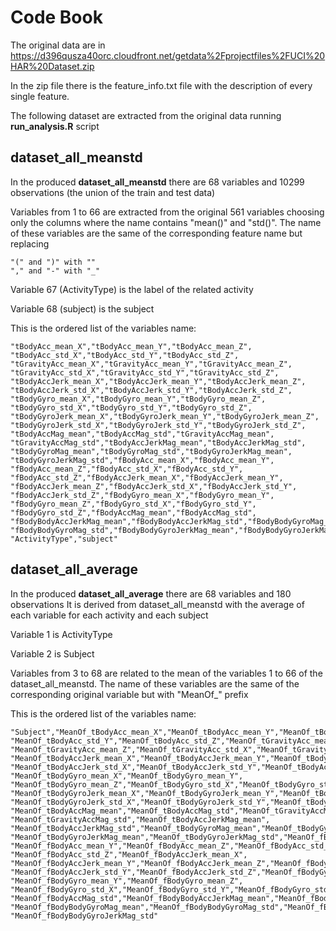 Code Book 
========================================================

The original data are in https://d396qusza40orc.cloudfront.net/getdata%2Fprojectfiles%2FUCI%20HAR%20Dataset.zip 

In the zip file there is the feature_info.txt file with the description of every single feature.

The following dataset are extracted from the original data running **run_analysis.R** script

dataset_all_meanstd
--------------------
In the produced **dataset_all_meanstd** there are 68 variables and 10299 observations (the union of the train and test data)

Variables from 1 to 66 are extracted from the original 561 variables choosing only the columns where the name contains "mean()" and "std()". The name of these variables are the same of the corresponding feature name but replacing 
```{r}
"(" and ")" with ""  
"," and "-" with "_"
```

Variable 67 (ActivityType) is the label of the related activity

Variable 68 (subject) is the subject

This is the ordered list of the variables name:
```{r}
"tBodyAcc_mean_X","tBodyAcc_mean_Y","tBodyAcc_mean_Z",
"tBodyAcc_std_X","tBodyAcc_std_Y","tBodyAcc_std_Z",
"tGravityAcc_mean_X","tGravityAcc_mean_Y","tGravityAcc_mean_Z",
"tGravityAcc_std_X","tGravityAcc_std_Y","tGravityAcc_std_Z",
"tBodyAccJerk_mean_X","tBodyAccJerk_mean_Y","tBodyAccJerk_mean_Z",
"tBodyAccJerk_std_X","tBodyAccJerk_std_Y","tBodyAccJerk_std_Z",
"tBodyGyro_mean_X","tBodyGyro_mean_Y","tBodyGyro_mean_Z",
"tBodyGyro_std_X","tBodyGyro_std_Y","tBodyGyro_std_Z",
"tBodyGyroJerk_mean_X","tBodyGyroJerk_mean_Y","tBodyGyroJerk_mean_Z",
"tBodyGyroJerk_std_X","tBodyGyroJerk_std_Y","tBodyGyroJerk_std_Z",
"tBodyAccMag_mean","tBodyAccMag_std","tGravityAccMag_mean",
"tGravityAccMag_std","tBodyAccJerkMag_mean","tBodyAccJerkMag_std",
"tBodyGyroMag_mean","tBodyGyroMag_std","tBodyGyroJerkMag_mean",
"tBodyGyroJerkMag_std","fBodyAcc_mean_X","fBodyAcc_mean_Y",
"fBodyAcc_mean_Z","fBodyAcc_std_X","fBodyAcc_std_Y",
"fBodyAcc_std_Z","fBodyAccJerk_mean_X","fBodyAccJerk_mean_Y",
"fBodyAccJerk_mean_Z","fBodyAccJerk_std_X","fBodyAccJerk_std_Y",
"fBodyAccJerk_std_Z","fBodyGyro_mean_X","fBodyGyro_mean_Y",
"fBodyGyro_mean_Z","fBodyGyro_std_X","fBodyGyro_std_Y",
"fBodyGyro_std_Z","fBodyAccMag_mean","fBodyAccMag_std",
"fBodyBodyAccJerkMag_mean","fBodyBodyAccJerkMag_std","fBodyBodyGyroMag_mean",
"fBodyBodyGyroMag_std","fBodyBodyGyroJerkMag_mean","fBodyBodyGyroJerkMag_std",
"ActivityType","subject"
```

dataset_all_average
--------------------
In the produced **dataset_all_average** there are 68 variables and 180 observations
It is derived from dataset_all_meanstd with the average of each variable for each activity and each subject

Variable 1 is ActivityType 

Variable 2 is Subject 

Variables from 3 to 68 are related to the mean of the variables 1 to 66 of the dataset_all_meanstd. The name of these variables are the same of the corresponding original variable but with "MeanOf_" prefix 

This is the ordered list of the variables name:
```{r}
"Subject","MeanOf_tBodyAcc_mean_X","MeanOf_tBodyAcc_mean_Y","MeanOf_tBodyAcc_mean_Z","MeanOf_tBodyAcc_std_X",
"MeanOf_tBodyAcc_std_Y","MeanOf_tBodyAcc_std_Z","MeanOf_tGravityAcc_mean_X","MeanOf_tGravityAcc_mean_Y",
"MeanOf_tGravityAcc_mean_Z","MeanOf_tGravityAcc_std_X","MeanOf_tGravityAcc_std_Y","MeanOf_tGravityAcc_std_Z",
"MeanOf_tBodyAccJerk_mean_X","MeanOf_tBodyAccJerk_mean_Y","MeanOf_tBodyAccJerk_mean_Z",
"MeanOf_tBodyAccJerk_std_X","MeanOf_tBodyAccJerk_std_Y","MeanOf_tBodyAccJerk_std_Z",
"MeanOf_tBodyGyro_mean_X","MeanOf_tBodyGyro_mean_Y",
"MeanOf_tBodyGyro_mean_Z","MeanOf_tBodyGyro_std_X","MeanOf_tBodyGyro_std_Y","MeanOf_tBodyGyro_std_Z",
"MeanOf_tBodyGyroJerk_mean_X","MeanOf_tBodyGyroJerk_mean_Y","MeanOf_tBodyGyroJerk_mean_Z",
"MeanOf_tBodyGyroJerk_std_X","MeanOf_tBodyGyroJerk_std_Y","MeanOf_tBodyGyroJerk_std_Z",
"MeanOf_tBodyAccMag_mean","MeanOf_tBodyAccMag_std","MeanOf_tGravityAccMag_mean",
"MeanOf_tGravityAccMag_std","MeanOf_tBodyAccJerkMag_mean",
"MeanOf_tBodyAccJerkMag_std","MeanOf_tBodyGyroMag_mean","MeanOf_tBodyGyroMag_std",
"MeanOf_tBodyGyroJerkMag_mean","MeanOf_tBodyGyroJerkMag_std","MeanOf_fBodyAcc_mean_X",
"MeanOf_fBodyAcc_mean_Y","MeanOf_fBodyAcc_mean_Z","MeanOf_fBodyAcc_std_X","MeanOf_fBodyAcc_std_Y",
"MeanOf_fBodyAcc_std_Z","MeanOf_fBodyAccJerk_mean_X",
"MeanOf_fBodyAccJerk_mean_Y","MeanOf_fBodyAccJerk_mean_Z","MeanOf_fBodyAccJerk_std_X",
"MeanOf_fBodyAccJerk_std_Y","MeanOf_fBodyAccJerk_std_Z","MeanOf_fBodyGyro_mean_X",
"MeanOf_fBodyGyro_mean_Y","MeanOf_fBodyGyro_mean_Z",
"MeanOf_fBodyGyro_std_X","MeanOf_fBodyGyro_std_Y","MeanOf_fBodyGyro_std_Z","MeanOf_fBodyAccMag_mean",
"MeanOf_fBodyAccMag_std","MeanOf_fBodyBodyAccJerkMag_mean","MeanOf_fBodyBodyAccJerkMag_std",
"MeanOf_fBodyBodyGyroMag_mean","MeanOf_fBodyBodyGyroMag_std","MeanOf_fBodyBodyGyroJerkMag_mean",
"MeanOf_fBodyBodyGyroJerkMag_std"
```





